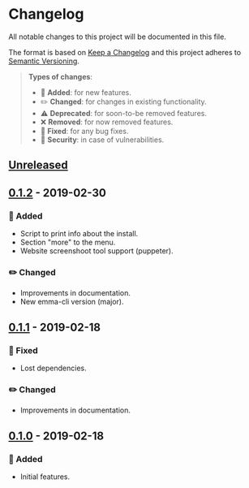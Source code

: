 # Changelog

All notable changes to this project will be documented in this file.

The format is based on [Keep a Changelog](http://keepachangelog.com/en/1.0.0/)
and this project adheres to [Semantic Versioning](http://semver.org/spec/v2.0.0.html).

> **Types of changes**:
>
> - 🎉 **Added**: for new features.
> - ✏️ **Changed**: for changes in existing functionality.
> - ⚠️ **Deprecated**: for soon-to-be removed features.
> - ❌ **Removed**: for now removed features.
> - 🐛 **Fixed**: for any bug fixes.
> - 👾 **Security**: in case of vulnerabilities.

## [Unreleased]

## [0.1.2] - 2019-02-30

### 🎉 Added
- Script to print info about the install.
- Section "more" to the menu.
- Website screenshoot tool support (puppeter).

### ✏️ Changed
- Improvements in documentation.
- New emma-cli version (major).

## [0.1.1] - 2019-02-18

### 🐛 Fixed
- Lost dependencies.

### ✏️ Changed
- Improvements in documentation.

## [0.1.0] - 2019-02-18

### 🎉 Added
- Initial features.

[unreleased]: https://github.com/jesusprubio/pwr/compare/0.1.2...HEAD
[0.1.2]: https://github.com/jesusprubio/pwr/compare/0.1.1...0.1.2
[0.1.1]: https://github.com/jesusprubio/pwr/compare/0.1.0...0.1.1
[0.1.0]: https://github.com/jesusprubio/pwr/compare/b6e5a5ec3e6657dac925aeec3cbad9ae91512e4c...0.1.0
